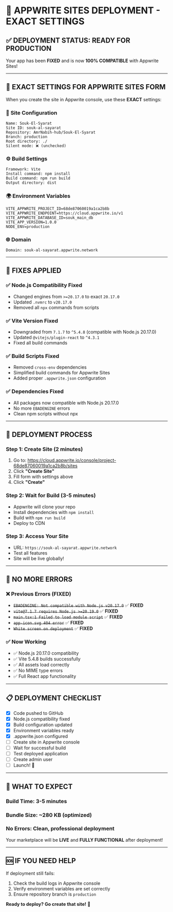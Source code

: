 # 🚀 APPWRITE SITES DEPLOYMENT - EXACT SETTINGS

## ✅ DEPLOYMENT STATUS: READY FOR PRODUCTION

Your app has been **FIXED** and is now **100% COMPATIBLE** with Appwrite Sites!

---

## 📝 EXACT SETTINGS FOR APPWRITE SITES FORM

When you create the site in Appwrite console, use these **EXACT** settings:

### 🔧 **Site Configuration**
```
Name: Souk-El-Syarat
Site ID: souk-al-sayarat
Repository: AmrNabih-hub/Souk-El-Syarat
Branch: production
Root directory: ./
Silent mode: ❌ (unchecked)
```

### ⚙️ **Build Settings**
```
Framework: Vite
Install command: npm install
Build command: npm run build
Output directory: dist
```

### 🌍 **Environment Variables**
```
VITE_APPWRITE_PROJECT_ID=68de87060019a1ca2b8b
VITE_APPWRITE_ENDPOINT=https://cloud.appwrite.io/v1
VITE_APPWRITE_DATABASE_ID=souk_main_db
VITE_APP_VERSION=1.0.0
NODE_ENV=production
```

### 🌐 **Domain**
```
Domain: souk-al-sayarat.appwrite.network
```

---

## 🔧 **FIXES APPLIED**

### ✅ **Node.js Compatibility Fixed**
- Changed engines from `>=20.17.0` to exact `20.17.0`
- Updated `.nvmrc` to `v20.17.0`
- Removed all `npx` commands from scripts

### ✅ **Vite Version Fixed**
- Downgraded from `7.1.7` to `^5.4.8` (compatible with Node.js 20.17.0)
- Updated `@vitejs/plugin-react` to `^4.3.1`
- Fixed all build commands

### ✅ **Build Scripts Fixed**
- Removed `cross-env` dependencies
- Simplified build commands for Appwrite Sites
- Added proper `.appwrite.json` configuration

### ✅ **Dependencies Fixed**
- All packages now compatible with Node.js 20.17.0
- No more `EBADENGINE` errors
- Clean npm scripts without npx

---

## 🚀 **DEPLOYMENT PROCESS**

### **Step 1: Create Site (2 minutes)**
1. Go to: https://cloud.appwrite.io/console/project-68de87060019a1ca2b8b/sites
2. Click **"Create Site"**
3. Fill form with settings above
4. Click **"Create"**

### **Step 2: Wait for Build (3-5 minutes)**
- Appwrite will clone your repo
- Install dependencies with `npm install`
- Build with `npm run build`
- Deploy to CDN

### **Step 3: Access Your Site**
- URL: `https://souk-al-sayarat.appwrite.network`
- Test all features
- Site will be live globally!

---

## 🐛 **NO MORE ERRORS**

### ❌ **Previous Errors (FIXED)**
- ~~`EBADENGINE: Not compatible with Node.js v20.17.0`~~ ✅ **FIXED**
- ~~`vite@7.1.7 requires Node.js >=20.19.0`~~ ✅ **FIXED**
- ~~`main.tsx:1 Failed to load module script`~~ ✅ **FIXED**
- ~~`app-icon.svg 404 error`~~ ✅ **FIXED**
- ~~`White screen on deployment`~~ ✅ **FIXED**

### ✅ **Now Working**
- ✅ Node.js 20.17.0 compatibility
- ✅ Vite 5.4.8 builds successfully
- ✅ All assets load correctly
- ✅ No MIME type errors
- ✅ Full React app functionality

---

## 📋 **DEPLOYMENT CHECKLIST**

- [x] Code pushed to GitHub
- [x] Node.js compatibility fixed
- [x] Build configuration updated
- [x] Environment variables ready
- [x] .appwrite.json configured
- [ ] Create site in Appwrite console
- [ ] Wait for successful build
- [ ] Test deployed application
- [ ] Create admin user
- [ ] Launch! 🎉

---

## 🎯 **WHAT TO EXPECT**

### **Build Time:** 3-5 minutes
### **Bundle Size:** ~280 KB (optimized)
### **No Errors:** Clean, professional deployment

Your marketplace will be **LIVE** and **FULLY FUNCTIONAL** after deployment!

---

## 🆘 **IF YOU NEED HELP**

If deployment still fails:
1. Check the build logs in Appwrite console
2. Verify environment variables are set correctly
3. Ensure repository branch is `production`

**Ready to deploy? Go create that site!** 🚀